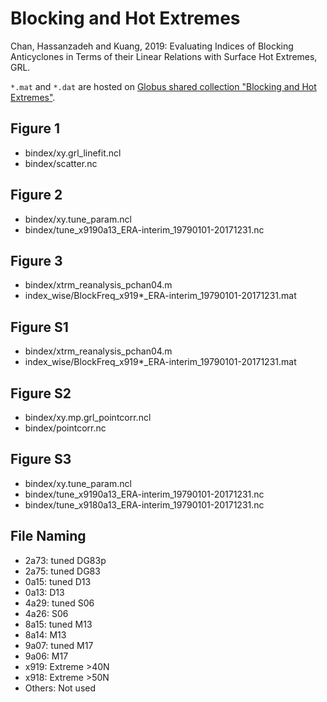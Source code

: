 # Blocking and Hot Extremes
Chan, Hassanzadeh and Kuang, 2019: Evaluating Indices of Blocking Anticyclones in Terms of their Linear Relations with Surface Hot Extremes, GRL.

`*.mat` and `*.dat` are hosted on [Globus shared collection "Blocking and Hot Extremes"](https://app.globus.org/file-manager?origin_id=67a4b73a-5f9e-11e9-a624-0a54e005f950&origin_path=%2F).

## Figure 1
 * bindex/xy.grl_linefit.ncl
 * bindex/scatter.nc

## Figure 2
 * bindex/xy.tune_param.ncl
 * bindex/tune_x9190a13_ERA-interim_19790101-20171231.nc

## Figure 3
 * bindex/xtrm_reanalysis_pchan04.m
 * index_wise/BlockFreq_x919*_ERA-interim_19790101-20171231.mat

## Figure S1
 * bindex/xtrm_reanalysis_pchan04.m
 * index_wise/BlockFreq_x919*_ERA-interim_19790101-20171231.mat

## Figure S2
 * bindex/xy.mp.grl_pointcorr.ncl
 * bindex/pointcorr.nc

## Figure S3
 * bindex/xy.tune_param.ncl
 * bindex/tune_x9190a13_ERA-interim_19790101-20171231.nc
 * bindex/tune_x9180a13_ERA-interim_19790101-20171231.nc

## File Naming
 * 2a73: tuned DG83p
 * 2a75: tuned DG83
 * 0a15: tuned D13
 * 0a13: D13
 * 4a29: tuned S06
 * 4a26: S06
 * 8a15: tuned M13
 * 8a14: M13
 * 9a07: tuned M17
 * 9a06: M17
 * x919: Extreme >40N
 * x918: Extreme >50N
 * Others: Not used

